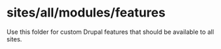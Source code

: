 # sites/all/modules/features

Use this folder for custom Drupal features that should be available to
all sites.